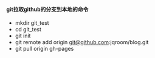 #### git拉取github的分支到本地的命令
- mkdir git_test
- cd git_test
- git init
- git remote add origin git@github.com:jqroom/blog.git
- git pull origin gh-pages
